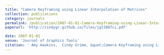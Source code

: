 ```yaml
---
title: "Camera Keyframing using Linear Interpolation of Matrices"
collection: publications
category: journals
permalink: /publication/2007-01-01-Camera-Keyframing-using-Linear-Interpolation-of-Matrices
paperurl: 'http://cindygr.github.io/files/jgt2007ci.pdf'

date: 2007-01-01
venue: 'Journal of Graphics Tools'
citation: ' Amy Hawkins,  Cindy Grimm, &quot;Camera Keyframing using Linear Interpolation of Matrices.&quot; Journal of Graphics Tools, 2007.'
---
```


